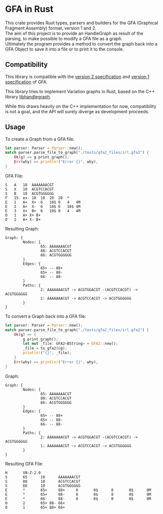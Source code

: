 # GFA in Rust
This crate provides Rust types, parsers and builders for the GFA (Graphical
Fragment Assembly) format, version 1 and 2.\
The aim of this project is to provide an HandleGraph as result of the parsing, to make possible to modify a GFA file as a graph.\
Ultimately the program provides a method to convert the graph back into a GFA Object to save it into a file or to print it to the console.

## Compatibility
This library is compatible with the [version 2 specification](https://github.com/GFA-spec/GFA-spec/blob/master/GFA2.md) and [version 1 specification](https://github.com/GFA-spec/GFA-spec/blob/master/GFA1.md) of GFA.

This library tries to implement Variation graphs in Rust, based on the C++ library
[libhandlegraph](https://github.com/vgteam/libhandlegraph).

While this draws heavily on the C++ implementation for now,
compatibility is not a goal, and the API will surely diverge as
development proceeds.

## Usage
To create a Graph from a GFA file:
```rust
let parser: Parser = Parser::new();
match parser.parse_file_to_graph("./tests/gfa2_files/irl.gfa2") {
	Ok(g) => g.print_graph(),
	Err(why) => println!("Error {}", why),
}
```
GFA File:
```
S	A	10	AAAAAAACGT
S	X	10	ACGTCCACGT
S	B	10	ACGTGGGGGG
F	15	ex-	10	10	20	20	*
E	1	A+	X+	6	10$	0	4	4M
E	2	A+	X-	6	10$	6	10$	4M
E	3	X+	B+	6	10$	0	4	4M
O	1	A+ X+ B+
O	2	A+ X- B+
```
Resulting Graph:
```
Graph: {
        Nodes: {
                65: AAAAAAACGT
                88: ACGTCCACGT
                66: ACGTGGGGGG
        }
        Edges: {
                65+ -- 88+
                65+ -- 88-
                66- -- 88-
        }
        Paths: {
                2: AAAAAAACGT -> ACGTGGACGT -(ACGTCCACGT) -> ACGTGGGGGG
                1: AAAAAAACGT -> ACGTCCACGT -> ACGTGGGGGG    
        }
}
```
To convert a Graph back into a GFA file:
```rust
let parser: Parser = Parser::new();
match parser.parse_file_to_graph("./tests/gfa2_files/irl.gfa2") {
	Ok(g) => {
		g.print_graph();
		let mut _file: GFA2<BString> = GFA2::new();
		_file = to_gfa2(&g);
		println!("{}", _file);
	}
	Err(why) => println!("Error {}", why),
}
```
Graph:
```
Graph: {
        Nodes: {
                65: AAAAAAACGT
                88: ACGTCCACGT
                66: ACGTGGGGGG
        }
        Edges: {
                65+ -- 88+
                65+ -- 88-
                66- -- 88-
        }
        Paths: {
                2: AAAAAAACGT -> ACGTGGACGT -(ACGTCCACGT) -> ACGTGGGGGG
                1: AAAAAAACGT -> ACGTCCACGT -> ACGTGGGGGG    
        }
}
```
Resulting GFA File:
```
H       VN:Z:2.0
S       65      10      AAAAAAACGT
S       88      10      ACGTCCACGT
S       66      10      ACGTGGGGGG
E       *       65+     88+     0       0$      0       0$      0M
E       *       65+     88-     0       0$      0       0$      0M
E       *       66-     88-     0       0$      0       0$      0M
O       2       65+ 88- 66+
O       1       65+ 88+ 66+
```